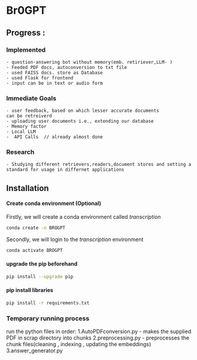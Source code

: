 # Br0GPT

## Progress :
 ### Implemented 
    - question-answering bot without memory(emb. retiriever,LLM- )
    - Feeded PDF docs, autoconversion to txt file
    - used FAISS docs. store as Database
    - used Flask for frontend
    - input can be in text or audio form

 ### Immediate Goals 
    - user feedback, based on which lesser accurate documents can be retreiverd
    - uploading user documents i.e., extending our database
    - Memory factor
    - Local LLM 
    -  API Calls  // already almost done

 ### Research
    - Studying different retrievers,readers,document stores and setting a standard for usage in differnet applications


## Installation

#### Create conda environment (Optional)
Firstly, we will create a conda environment called *transcription*
```bash
conda create -n BROGPT 
```
Secondly, we will login to the *transcription* environment
```bash
conda activate BROGPT
```
#### upgrade the pip beforehand
```bash
pip install --upgrade pip
```
#### pip install libraries
```bash
pip install -r requirements.txt
```
### Temporary running process

run the python files in order:
   1.AutoPDFconversion.py  - makes the supplied PDF in scrap directory into chunks
   2.preprocessing.py   - preprocesses the chunk files(cleaning , indexing , updating the embeddings)
   3.answer_generator.py 
